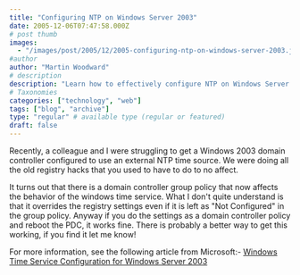 ```yaml
---
title: "Configuring NTP on Windows Server 2003"
date: 2005-12-06T07:47:58.000Z
# post thumb
images:
  - "/images/post/2005/12/2005-configuring-ntp-on-windows-server-2003.jpg"
#author
author: "Martin Woodward"
# description
description: "Learn how to effectively configure NTP on Windows Server 2003 using group policy settings to synchronise time with external sources."
# Taxonomies
categories: ["technology", "web"]
tags: ["blog", "archive"]
type: "regular" # available type (regular or featured)
draft: false
---
```

Recently, a colleague and I were struggling to get a Windows 2003 domain controller configured to use an external NTP time source.  We were doing all the old registry hacks that you used to have to do to no affect.

It turns out that there is a domain controller group policy that now affects the behavior of the windows time service.  What I don't quite understand is that it overrides the registry settings even if it is left as "Not Configured" in the group policy.   Anyway if you do the settings as a domain controller policy and reboot the PDC, it works fine.  There is probably a better way to get this working, if you find it let me know!

For more information, see the following article from Microsoft:-  [Windows Time Service Configuration for Windows Server 2003](http://www.microsoft.com/technet/prodtechnol/windowsserver2003/technologies/security/ws03mngd/26_s3wts.mspx)